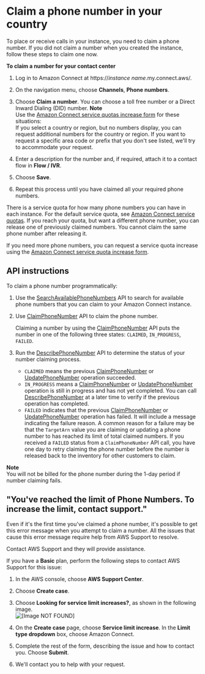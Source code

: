 # Claim a phone number in your country<a name="claim-phone-number"></a>

To place or receive calls in your instance, you need to claim a phone number\. If you did not claim a number when you created the instance, follow these steps to claim one now\.

**To claim a number for your contact center**

1. Log in to Amazon Connect at https://*instance name*\.my\.connect\.aws/\.

1. On the navigation menu, choose **Channels**, **Phone numbers**\.

1. Choose **Claim a number**\. You can choose a toll free number or a Direct Inward Dialing \(DID\) number\.
**Note**  
Use the [Amazon Connect service quotas increase form](https://console.aws.amazon.com/support/home#/case/create?issueType=service-limit-increase&limitType=service-code-connect) for these situations:   
If you select a country or region, but no numbers display, you can request additional numbers for the country or region\. 
If you want to request a specific area code or prefix that you don't see listed, we'll try to accommodate your request\.

1. Enter a description for the number and, if required, attach it to a contact flow in **Flow / IVR**\.

1. Choose **Save**\.

1. Repeat this process until you have claimed all your required phone numbers\.

There is a service quota for how many phone numbers you can have in each instance\. For the default service quota, see [Amazon Connect service quotas](amazon-connect-service-limits.md)\. If you reach your quota, but want a different phone number, you can release one of previously claimed numbers\. You cannot claim the same phone number after releasing it\. 

If you need more phone numbers, you can request a service quota increase using the [Amazon Connect service quota increase form](https://console.aws.amazon.com/support/home#/case/create?issueType=service-limit-increase&limitType=service-code-connect)\.

## API instructions<a name="claim-phone-number-programmatically"></a>

To claim a phone number programmatically: 

1. Use the [SearchAvailablePhoneNumbers](https://docs.aws.amazon.com/connect/latest/APIReference/API_SearchAvailablePhoneNumbers.html) API to search for available phone numbers that you can claim to your Amazon Connect instance\.

1. Use [ClaimPhoneNumber](https://docs.aws.amazon.com/connect/latest/APIReference/API_ClaimPhoneNumber.html) API to claim the phone number\. 

   Claiming a number by using the [ClaimPhoneNumber](https://docs.aws.amazon.com/connect/latest/APIReference/API_ClaimPhoneNumber.html) API puts the number in one of the following three states: `CLAIMED`, `IN_PROGRESS`, `FAILED`\.

1. Run the [DescribePhoneNumber](https://docs.aws.amazon.com/connect/latest/APIReference/API_DescribePhoneNumber.html) API to determine the status of your number claiming process\. 
   + `CLAIMED` means the previous [ClaimPhoneNumber](https://docs.aws.amazon.com/connect/latest/APIReference/API_ClaimPhoneNumber.html) or [UpdatePhoneNumber](https://docs.aws.amazon.com/connect/latest/APIReference/API_UpdatePhoneNumber.html) operation succeeded\.
   + `IN_PROGRESS` means a [ClaimPhoneNumber](https://docs.aws.amazon.com/connect/latest/APIReference/API_ClaimPhoneNumber.html) or [UpdatePhoneNumber](https://docs.aws.amazon.com/connect/latest/APIReference/API_UpdatePhoneNumber.html) operation is still in progress and has not yet completed\. You can call [DescribePhoneNumber](https://docs.aws.amazon.com/connect/latest/APIReference/API_DescribePhoneNumber.html) at a later time to verify if the previous operation has completed\.
   + `FAILED` indicates that the previous [ClaimPhoneNumber](https://docs.aws.amazon.com/connect/latest/APIReference/API_ClaimPhoneNumber.html) or [UpdatePhoneNumber](https://docs.aws.amazon.com/connect/latest/APIReference/API_UpdatePhoneNumber.html) operation has failed\. It will include a message indicating the failure reason\. A common reason for a failure may be that the `TargetArn` value you are claiming or updating a phone number to has reached its limit of total claimed numbers\. If you received a `FAILED` status from a `ClaimPhoneNumber` API call, you have one day to retry claiming the phone number before the number is released back to the inventory for other customers to claim\.

**Note**  
You will not be billed for the phone number during the 1\-day period if number claiming fails\. 

## "You've reached the limit of Phone Numbers\. To increase the limit, contact support\."<a name="phone-number-limit-message"></a>

Even if it's the first time you've claimed a phone number, it's possible to get this error message when you attempt to claim a number\. All the issues that cause this error message require help from AWS Support to resolve\. 

 Contact AWS Support and they will provide assistance\. 

If you have a **Basic** plan, perform the following steps to contact AWS Support for this issue:

1. In the AWS console, choose **AWS Support Center**\.

1. Choose **Create case**\.

1. Choose **Looking for service limit increases?**, as shown in the following image\.  
![\[Image NOT FOUND\]](http://docs.aws.amazon.com/connect/latest/adminguide/images/service-limit-increases.png)

1. On the **Create case** page, choose **Service limit increase**\. In the **Limit type dropdown** box, choose Amazon Connect\.

1. Complete the rest of the form, describing the issue and how to contact you\. Choose **Submit**\.

1. We'll contact you to help with your request\. 